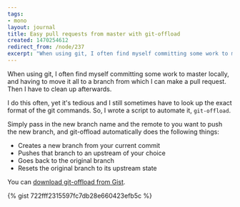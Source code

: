 ```yaml
---
tags:
- mono
layout: journal
title: Easy pull requests from master with git-offload
created: 1470254612
redirect_from: /node/237
excerpt: "When using git, I often find myself committing some work to master locally, and having to move it all to a branch from which I can make a pull request. Then I have to clean up afterwards.\n\nI do this often, yet it's tedious and I still sometimes have to look up the exact format of the git commands. So, I wrote a script to automate it, <code>git-offload</code>."
---
```

When using git, I often find myself committing some work to master locally, and having to move it all to a branch from which I can make a pull request. Then I have to clean up afterwards.

I do this often, yet it's tedious and I still sometimes have to look up the exact format of the git commands. So, I wrote a script to automate it, <code>git-offload</code>.

Simply pass in the new branch name and the remote to you want to push the new branch, and git-offload automatically does the following things:

* Creates a new branch from your current commit
* Pushes that branch to an upstream of your choice
* Goes back to the original branch
* Resets the original branch to its upstream state

You can [download git-offload from Gist](https://gist.github.com/mhutch/722fff2315597fc7db28e660423efb5c).

{% gist 722fff2315597fc7db28e660423efb5c %}